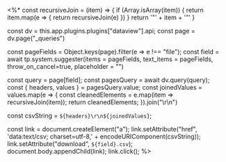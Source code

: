 <%\*
const recursiveJoin = (item) => {
if (Array.isArray(item)) {
return item.map(e => {
return recursiveJoin(e)
})
}
return '\"' + item + '\"'
}

const dv = this.app.plugins.plugins["dataview"].api;
const page = dv.page("\_queries")

const pageFields = Object.keys(page).filter(e => e !== "file");
const field = await tp.system.suggester(items = pageFields, text_items = pageFields, throw_on_cancel=true, placeholder = "")

const query = page[field];
const pagesQuery = await dv.query(query);
const { headers, values } = pagesQuery.value;
const joinedValues = values.map(e => {
const cleanedElements = e.map(item => recursiveJoin(item));
return cleanedElements;
}).join("\r\n")

const csvString = `${headers}\r\n${joinedValues}`;

const link = document.createElement("a");
link.setAttribute("href", 'data:text/csv; charset=utf-8,' + encodeURIComponent(csvString));
link.setAttribute("download", `${field}.csv`);
document.body.appendChild(link);
link.click();
%>
